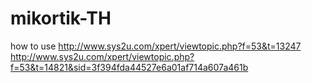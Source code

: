 # mikortik-TH
how to use
http://www.sys2u.com/xpert/viewtopic.php?f=53&t=13247
http://www.sys2u.com/xpert/viewtopic.php?f=53&t=14821&sid=3f394fda44527e6a01af714a607a461b
